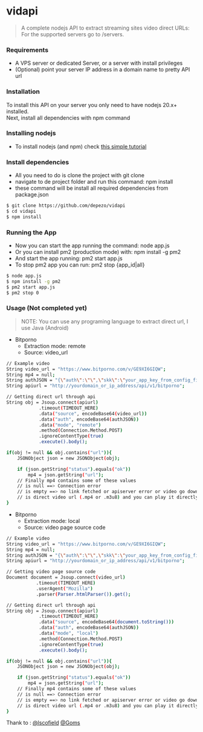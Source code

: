 # vidapi
> A complete nodejs API to extract streaming sites video direct URLs:
> For the supported servers go to /servers.

### Requirements
- A VPS server or dedicated Server, or a server with install privileges
- (Optional) point your server IP address in a domain name to pretty API url
### Installation  
To install this API on your server you only need to
have nodejs 20.x+ installed.  
Next, install all dependencies with npm command  


### Installing nodejs 
- To install nodejs (and npm) check [this simple tutorial](https://deepmerse.es/post/how-to-install-nodejs-10-11-or-12-on-ubuntu-16-04-18-04-and-19-04-31) 


### Install dependencies
- All you need to do is clone the project with git clone
- navigate to de project folder and run this command: npm install  
- these command will be install all required dependencies from package.json
```sh
$ git clone https://github.com/depezo/vidapi
$ cd vidapi
$ npm install
```

### Running the App
- Now you can start the app running the command: node app.js
- Or you can install pm2 (production mode) with: npm install -g pm2 
- And start the app running: pm2 start app.js
- To stop pm2 app you can run: pm2 stop {app_id|all}
```sh
$ node app.js
$ npm install -g pm2
$ pm2 start app.js
$ pm2 stop 0
```


### Usage (Not completed yet)
> NOTE: You can use any programing language to extract direct url, I use Java (Android)
- Bitporno
  - Extraction mode: remote
  - Source: video_url
```sh
// Example video
String video_url = "https://www.bitporno.com/v/GE9XI6GIQW";
String mp4 = null;
String authJSON = "{\"auth\":\"\",\"skk\":\"your_app_key_from_config_file\"}";
String apiurl = "http://yourdomain_or_ip_address/api/v1/bitporno";

// Getting direct url through api    
String obj = Jsoup.connect(apiurl)
            .timeout(TIMEOUT_HERE)
            .data("source", encodeBase64(video_url))
            .data("auth", encodeBase64(authJSON))
            .data("mode", "remote")
            .method(Connection.Method.POST)
            .ignoreContentType(true)
            .execute().body();

if(obj != null && obj.contains("url")){
    JSONObject json = new JSONObject(obj);

    if (json.getString("status").equals("ok"))
        mp4 = json.getString("url");
    // Finally mp4 contains some of these values
    // is null ==> Connection error
    // is empty ==> no link fetched or apiserver error or video go down
    // is direct video url (.mp4 or .m3u8) and you can play it directly in any video player
}
```
- Bitporno
  - Extraction mode: local
  - Source: video page source code
```sh
// Example video
String video_url = "https://www.bitporno.com/v/GE9XI6GIQW";
String mp4 = null;
String authJSON = "{\"auth\":\"\",\"skk\":\"your_app_key_from_config_file\"}";
String apiurl = "http://yourdomain_or_ip_address/api/v1/bitporno";

// Getting video page source code
Document document = Jsoup.connect(video_url)
           .timeout(TIMEOUT_HERE)
           .userAgent("Mozilla")
           .parser(Parser.htmlParser()).get();

// Getting direct url through api         
String obj = Jsoup.connect(apiurl)
            .timeout(TIMEOUT_HERE)
            .data("source", encodeBase64(document.toString()))
            .data("auth", encodeBase64(authJSON))
            .data("mode", "local")
            .method(Connection.Method.POST)
            .ignoreContentType(true)
            .execute().body();

if(obj != null && obj.contains("url")){
    JSONObject json = new JSONObject(obj);

    if (json.getString("status").equals("ok"))
        mp4 = json.getString("url");
    // Finally mp4 contains some of these values
    // is null ==> Connection error
    // is empty ==> no link fetched or apiserver error or video go down
    // is direct video url (.mp4 or .m3u8) and you can play it directly in any video player
}
```

Thank to :
[@lscofield](https://github.com/lscofield)
[@Goms](https://github.com/informagenie)

